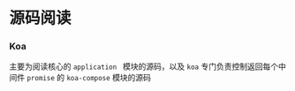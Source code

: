 # 源码阅读

### Koa

主要为阅读核心的 `application ` 模块的源码，以及 `koa` 专门负责控制返回每个中间件 `promise` 的 `koa-compose` 模块的源码